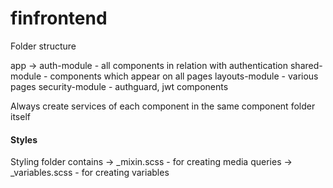 # finfrontend

Folder structure

app -> 
  auth-module - all components in relation with authentication
  shared-module - components which appear on all pages
  layouts-module - various pages
  security-module - authguard, jwt components
  
Always create services of each component in the same component folder itself

#### Styles

Styling folder contains -> _mixin.scss - for creating media queries
                        -> _variables.scss - for creating variables
